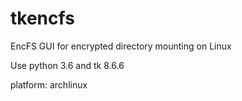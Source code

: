 # tkencfs
EncFS GUI for encrypted directory mounting on Linux

Use python 3.6 and tk 8.6.6

platform: archlinux


